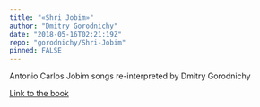 ```yaml
---
title: "«Shri Jobim»"
author: "Dmitry Gorodnichy"
date: "2018-05-16T02:21:19Z"
repo: "gorodnichy/Shri-Jobim"
pinned: FALSE
---
```


Antonio Carlos Jobim songs re-interpreted by Dmitry Gorodnichy

[Link to the book](https://bookdown.org/gorodnichy/jobim2/)
